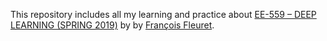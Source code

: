 This repository includes all my learning and practice about [EE-559 – DEEP LEARNING (SPRING 2019)](https://fleuret.org/ee559/) by by [François Fleuret](http://www.idiap.ch/~fleuret/).

